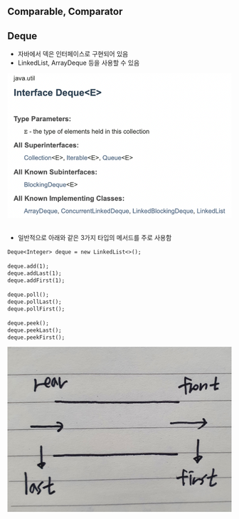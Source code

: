 ## Comparable, Comparator

## Deque
- 자바에서 덱은 인터페이스로 구현되어 있음
- LinkedList, ArrayDeque 등을 사용할 수 있음

<img src="./img/deque.png"/><br/><br/>

- 일반적으로 아래와 같은 3가지 타입의 메서드를 주로 사용함
~~~
Deque<Integer> deque = new LinkedList<>();

deque.add(1);
deque.addLast(1);
deque.addFirst(1);

deque.poll();
deque.pollLast();
deque.pollFirst();

deque.peek();
deque.peekLast();
deque.peekFirst();
~~~
<img src="./img/deque2.jpeg"/><br/><br/>